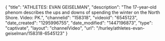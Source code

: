 {
    "title": "ATHLETES: EVAN GEISELMAN",
    "description": "The 17-year-old phenom describes the ups and downs of spending the winter on the North Shore. Video: PK.",
    "channelid": "158318",
    "videoid": "6545123",
    "date_created": "1295996755",
    "date_modified": "1447196873",
    "type": "captivate",
    "layout": "channelVideo",
    "url": "\/hurley\/athletes-evan-geiselman\/158318-6545123"
}